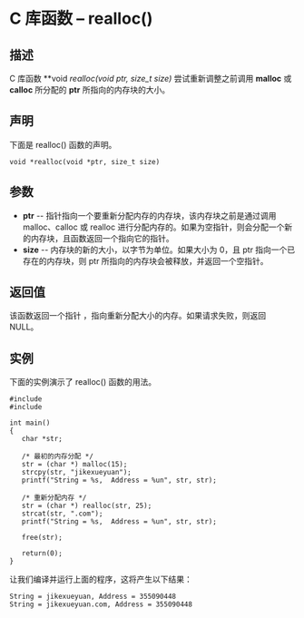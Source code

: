 # C 库函数 – realloc()


## 描述

C 库函数 **void *realloc(void *ptr, size_t size)** 尝试重新调整之前调用 **malloc** 或 **calloc** 所分配的 **ptr** 所指向的内存块的大小。

## 声明

下面是 realloc() 函数的声明。

    void *realloc(void *ptr, size_t size)

## 参数

* **ptr** \-- 指针指向一个要重新分配内存的内存块，该内存块之前是通过调用 malloc、calloc 或 realloc 进行分配内存的。如果为空指针，则会分配一个新的内存块，且函数返回一个指向它的指针。
* **size** \-- 内存块的新的大小，以字节为单位。如果大小为 0，且 ptr 指向一个已存在的内存块，则 ptr 所指向的内存块会被释放，并返回一个空指针。

## 返回值

该函数返回一个指针 ，指向重新分配大小的内存。如果请求失败，则返回 NULL。

## 实例

下面的实例演示了 realloc() 函数的用法。

    #include 
    #include 

    int main()
    {
       char *str;

       /* 最初的内存分配 */
       str = (char *) malloc(15);
       strcpy(str, "jikexueyuan");
       printf("String = %s,  Address = %un", str, str);

       /* 重新分配内存 */
       str = (char *) realloc(str, 25);
       strcat(str, ".com");
       printf("String = %s,  Address = %un", str, str);

       free(str);

       return(0);
    }

让我们编译并运行上面的程序，这将产生以下结果：

    String = jikexueyuan, Address = 355090448
    String = jikexueyuan.com, Address = 355090448